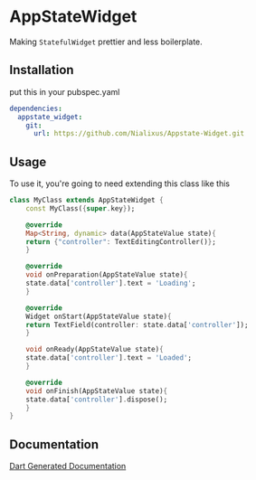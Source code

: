 # AppStateWidget
Making `StatefulWidget` prettier and less boilerplate.

## Installation
put this in your pubspec.yaml
```yaml
dependencies:
  appstate_widget:
    git:
      url: https://github.com/Nialixus/Appstate-Widget.git
```

## Usage
To use it, you're going to need extending this class like this

```dart
class MyClass extends AppStateWidget {
    const MyClass({super.key});

    @override
    Map<String, dynamic> data(AppStateValue state){
    return {"controller": TextEditingController()};
    }

    @override
    void onPreparation(AppStateValue state){
    state.data['controller'].text = 'Loading';
    }

    @override
    Widget onStart(AppStateValue state){
    return TextField(controller: state.data['controller']);
    }

    void onReady(AppStateValue state){
    state.data['controller'].text = 'Loaded';
    }

    @override
    void onFinish(AppStateValue state){
    state.data['controller'].dispose();
    }
}
```

## Documentation
[Dart Generated Documentation](https://raw.githack.com/Nialixus/Appstate-Widget/main/doc/api/index.html "AppStateWidget Documentation")